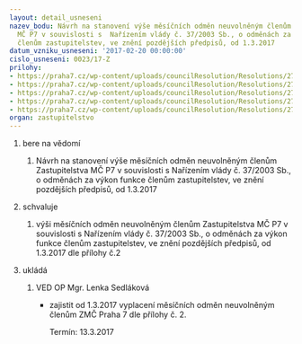 ```yaml
---
layout: detail_usneseni
nazev_bodu: Návrh na stanovení výše měsíčních odměn neuvolněným členům Zastupitelstva
  MČ P7 v souvislosti s  Nařízením vlády č. 37/2003 Sb., o odměnách za výkon funkce
  členům zastupitelstev, ve znění pozdějších předpisů, od 1.3.2017
datum_vzniku_usneseni: '2017-02-20 00:00:00'
cislo_usneseni: 0023/17-Z
prilohy:
- https://praha7.cz/wp-content/uploads/councilResolution/Resolutions/27348/export/Duvodovazprava_Z_1~168217.docx
- https://praha7.cz/wp-content/uploads/councilResolution/Resolutions/27348/export/vyse_odmen_2017~168216.xlsx
- https://praha7.cz/wp-content/uploads/councilResolution/Resolutions/27348/export/NV_2017~168215.pdf
- https://praha7.cz/wp-content/uploads/councilResolution/Resolutions/27348/export/USN_RADA~168214.pdf
- https://praha7.cz/wp-content/uploads/councilResolution/Resolutions/27348/export/export~301361.pdf
organ: zastupitelstvo
---
```

<OL class=urzList_view id=urzList>
<LI class=urzClass1><SPAN name="1">bere na vědomí</SPAN> 
<OL class=urzOlClass>
<LI class=urzClass2 style="TEXT-ALIGN: left"><SPAN>
<P>Návrh na stanovení výše měsíčních odměn neuvolněným členům Zastupitelstva MČ P7 v souvislosti s Nařízením vlády č. 37/2003 Sb., o odměnách za výkon funkce členům zastupitelstev, ve znění pozdějších předpisů, od 1.3.2017</P></SPAN></LI></OL></LI>
<LI class=urzClass1><SPAN name="24">schvaluje</SPAN> 
<OL class=urzOlClass>
<LI class=urzClass2 style="TEXT-ALIGN: left"><SPAN>
<P>výši měsíčních odměn neuvolněným členům Zastupitelstva MČ P7 v souvislosti s Nařízením vlády č. 37/2003 Sb., o odměnách za výkon funkce členům zastupitelstev, ve znění pozdějších předpisů, od 1.3.2017 dle přílohy č.2</P></SPAN></LI></OL></LI>
<LI class=urzClass1 id=urzUkoly><SPAN name="1">ukládá</SPAN>
<OL class=urzOlClass>
<LI class=urzClass2><SPAN>
<P>VED OP Mgr. Lenka Sedláková</P></SPAN>
<UL class=urzUlClass>
<LI class=urzClass3><SPAN>
<P>zajistit od 1.3.2017 vyplacení měsíčních odměn neuvolněným členům ZMČ Praha 7 dle přílohy č. 2.</P></SPAN><SPAN class=urzUkolTermin>Termín:&nbsp;13.3.2017</SPAN></LI></UL></LI></OL></LI></OL>